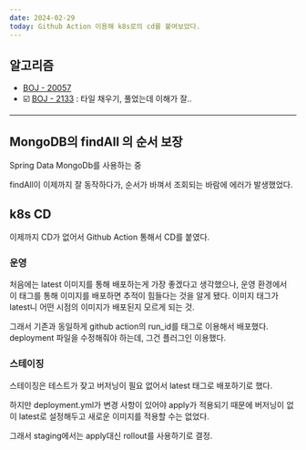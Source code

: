 ```yaml
---
date: 2024-02-29
today: Github Action 이용해 k8s로의 cd를 붙여보았다.
---
```

## 알고리즘
- [BOJ - 20057](https://www.acmicpc.net/problem/20057)
- ☑️ [BOJ - 2133](https://www.acmicpc.net/problem/2133) : 타일 채우기, 풀었는데 이해가 잘..

---


## MongoDB의 findAll 의 순서 보장

Spring Data MongoDb를 사용하는 중

findAll이 이제까지 잘 동작하다가, 순서가 바껴서 조회되는 바람에 에러가 발생했었다.



## k8s CD

이제까지 CD가 없어서 Github Action 통해서 CD를 붙였다.


### 운영
처음에는 latest 이미지를 통해 배포하는게 가장 좋겠다고 생각했으나, 운영 환경에서 이 태그를 통해 이미지를 배포하면 추적이 힘들다는 것을 알게 됐다.
이미지 태그가 latest니 어떤 시점의 이미지가 배포된지 모르게 되는 것.

그래서 기존과 동일하게 github action의 run_id를 태그로 이용해서 배포했다.
deployment 파일을 수정해줘야 하는데, 그건 플러그인 이용했다.

### 스테이징

스테이징은 테스트가 잦고 버저닝이 필요 없어서 latest 태그로 배포하기로 했다.

하지만 deployment.yml가 변경 사항이 있어야 apply가 적용되기 때문에 버저닝이 없이 latest로 설정해두고 새로운 이미지를 적용할 수는 없었다.

그래서 staging에서는 apply대신 rollout를 사용하기로 결정.


